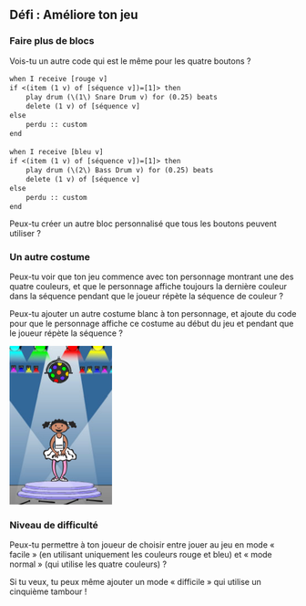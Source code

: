 ## Défi : Améliore ton jeu

### Faire plus de blocs

Vois-tu un autre code qui est le même pour les quatre boutons ?

```blocks3
when I receive [rouge v]
if <(item (1 v) of [séquence v])=[1]> then
	play drum (\(1\) Snare Drum v) for (0.25) beats
	delete (1 v) of [séquence v]
else
	perdu :: custom
end

when I receive [bleu v]
if <(item (1 v) of [séquence v])=[1]> then
	play drum (\(2\) Bass Drum v) for (0.25) beats
	delete (1 v) of [séquence v]
else
	perdu :: custom
end
```

Peux-tu créer un autre bloc personnalisé que tous les boutons peuvent utiliser ?

### Un autre costume

Peux-tu voir que ton jeu commence avec ton personnage montrant une des quatre couleurs, et que le personnage affiche toujours la dernière couleur dans la séquence pendant que le joueur répète la séquence de couleur ?

Peux-tu ajouter un autre costume blanc à ton personnage, et ajoute du code pour que le personnage affiche ce costume au début du jeu et pendant que le joueur répète la séquence ?

![capture d'écran](images/colour-white.png)

### Niveau de difficulté

Peux-tu permettre à ton joueur de choisir entre jouer au jeu en mode « facile » (en utilisant uniquement les couleurs rouge et bleu) et « mode normal » (qui utilise les quatre couleurs) ?

Si tu veux, tu peux même ajouter un mode « difficile » qui utilise un cinquième tambour !